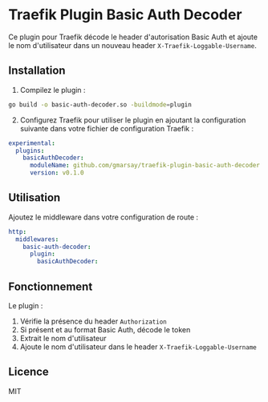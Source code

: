 # Traefik Plugin Basic Auth Decoder

Ce plugin pour Traefik décode le header d'autorisation Basic Auth et ajoute le nom d'utilisateur dans un nouveau header `X-Traefik-Loggable-Username`.

## Installation

1. Compilez le plugin :
```bash
go build -o basic-auth-decoder.so -buildmode=plugin
```

2. Configurez Traefik pour utiliser le plugin en ajoutant la configuration suivante dans votre fichier de configuration Traefik :

```yaml
experimental:
  plugins:
    basicAuthDecoder:
      moduleName: github.com/gmarsay/traefik-plugin-basic-auth-decoder
      version: v0.1.0
```

## Utilisation

Ajoutez le middleware dans votre configuration de route :

```yaml
http:
  middlewares:
    basic-auth-decoder:
      plugin:
        basicAuthDecoder:
```

## Fonctionnement

Le plugin :
1. Vérifie la présence du header `Authorization`
2. Si présent et au format Basic Auth, décode le token
3. Extrait le nom d'utilisateur
4. Ajoute le nom d'utilisateur dans le header `X-Traefik-Loggable-Username`

## Licence

MIT
